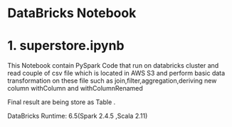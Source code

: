 # DataBricks Notebook

# 1. superstore.ipynb 
This Notebook contain PySpark Code that run on databricks cluster and read couple of csv file which is located in AWS S3 and perform basic data transformation on these file such as join,filter,aggregation,deriving new column withColumn and withColumnRenamed

Final result are being store as Table . 

DataBricks Runtime: 6.5(Spark 2.4.5 ,Scala 2.11)
